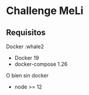 # Challenge MeLi

## Requisitos

Docker :whale2

- Docker 19
- docker-compose 1.26

O bien sin docker

- node >= 12

#
